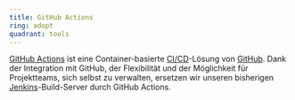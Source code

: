 ```yaml
---
title: GitHub Actions
ring: adopt
quadrant: tools
---
```


[GitHub Actions][github-actions] ist eine Container-basierte [CI/CD][ci-cd]-Lösung von [GitHub][github]. Dank der Integration mit GitHub, der Flexibilität und der Möglichkeit für Projektteams, sich selbst zu
verwalten, ersetzen wir unseren bisherigen [Jenkins][jenkins]-Build-Server durch GitHub Actions.

[github-actions]: https://docs.github.com/en/actions
[github]: https://github.com
[ci-cd]: /concepts-and-methods/ci-cd
[jenkins]: /tools/jenkins
